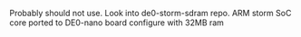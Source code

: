 Probably should not use.  Look into de0-storm-sdram repo.
ARM storm SoC core ported to DE0-nano board configure with 32MB ram
